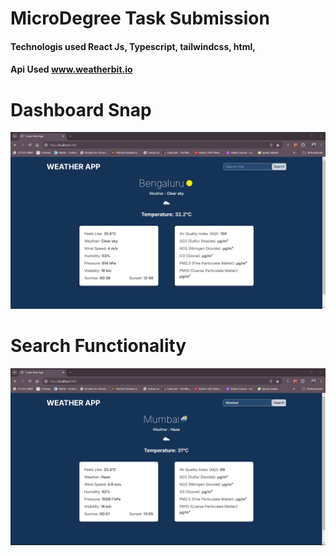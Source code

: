 # MicroDegree Task Submission
#### Technologis used React Js, Typescript, tailwindcss, html,
#### Api Used www.weatherbit.io

# Dashboard Snap
![app_snap_shot](https://github.com/arunkumard1018/microdegree-Tasks/blob/main/weatherAppSnap-1.jpg?raw=true)

# Search Functionality
![app_snap_shot](https://github.com/arunkumard1018/microdegree-Tasks/blob/main/weatherAppSnap-2-Search-Functionality.jpg?raw=true)

